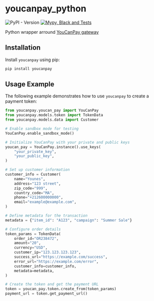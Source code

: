 # youcanpay_python
![PyPI - Version](https://img.shields.io/pypi/v/youcanpay)
[![Mypy, Black and Tests](https://github.com/YounesOMK/youcanpay_python/actions/workflows/mypy-black-tests.yml/badge.svg?branch=main)](https://github.com/YounesOMK/youcanpay_python/actions/workflows/mypy-black-tests.yml)


Python wrapper arround [YouCanPay gateway](https://youcanpay.com/docs)

## Installation

Install `youcanpay` using pip:

```bash
pip install youcanpay
```

## Usage Example

The following example demonstrates how to use `youcanpay` to create a payment token:

```python
from youcanpay.youcan_pay import YouCanPay
from youcanpay.models.token import TokenData
from youcanpay.models.data import Customer

# Enable sandbox mode for testing
YouCanPay.enable_sandbox_mode()

# Initialize YouCanPay with your private and public keys
youcan_pay = YouCanPay.instance().use_keys(
    "your_private_key",
    "your_public_key",
)

# Set up customer information
customer_info = Customer(
    name="Younes",
    address="123 street",
    zip_code="999",
    country_code="MA",
    phone="+212600000000",
    email="example@example.com",
)

# Define metadata for the transaction
metadata = {"item_id": "A123", "campaign": "Summer Sale"}

# Configure order details
token_params = TokenData(
    order_id="OR238472",
    amount="20",
    currency="USD",
    customer_ip="123.123.123.123",
    success_url="https://example.com/success",
    error_url="https://example.com/error",
    customer_info=customer_info,
    metadata=metadata,
)

# Create the token and get the payment URL
token = youcan_pay.token.create_from(token_params)
payment_url = token.get_payment_url()
